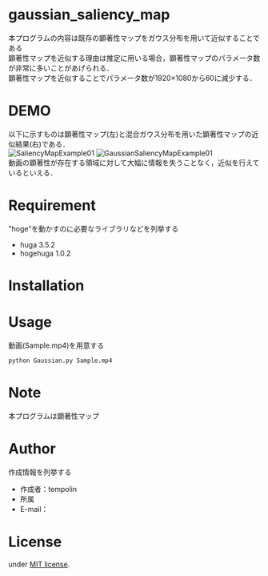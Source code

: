# gaussian_saliency_map
本プログラムの内容は既存の顕著性マップをガウス分布を用いて近似することである<br>
顕著性マップを近似する理由は推定に用いる場合，顕著性マップのパラメータ数が非常に多いことがあげられる．<br>
顕著性マップを近似することでパラメータ数が1920×1080から60に減少する．<br>

# DEMO
以下に示すものは顕著性マップ(左)と混合ガウス分布を用いた顕著性マップの近似結果(右)である．<br>
![SaliencyMapExample01](https://github.com/tempolin/forme/assets/168509729/a9486594-9611-419d-aa3c-92263abc3a70)
![GaussianSaliencyMapExample01](https://github.com/tempolin/forme/assets/168509729/5644359d-ad6d-4ffd-bae0-c94ef5bb77e8)<br>
動画の顕著性が存在する領域に対して大幅に情報を失うことなく，近似を行えているといえる．<br>

# Requirement

"hoge"を動かすのに必要なライブラリなどを列挙する

* huga 3.5.2
* hogehuga 1.0.2

# Installation
# Usage
動画(Sample.mp4)を用意する

```bash
python Gaussian.py Sample.mp4
```

# Note
本プログラムは顕著性マップ

# Author

作成情報を列挙する

* 作成者：tempolin
* 所属
* E-mail：

# License
under [MIT license](https://en.wikipedia.org/wiki/MIT_License).


